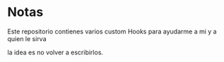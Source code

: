 # Notas

Este repositorio contienes varios custom Hooks para ayudarme a mi y a quien le sirva

la idea es no volver a escribirlos.